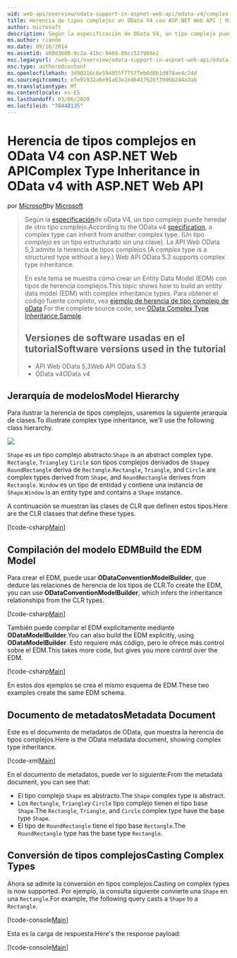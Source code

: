 ```yaml
---
uid: web-api/overview/odata-support-in-aspnet-web-api/odata-v4/complex-type-inheritance-in-odata-v4
title: Herencia de tipos complejos en OData V4 con ASP.NET Web API | Microsoft Docs
author: microsoft
description: Según la especificación de OData V4, un tipo complejo puede heredar de otro tipo complejo. (Un tipo complejo es un tipo estructurado sin una clave). API Web...
ms.author: riande
ms.date: 09/16/2014
ms.assetid: a00d3600-9c2a-41bc-9460-06cc527904e2
msc.legacyurl: /web-api/overview/odata-support-in-aspnet-web-api/odata-v4/complex-type-inheritance-in-odata-v4
msc.type: authoredcontent
ms.openlocfilehash: 3d90216c8e594055f77577eb6d8b1d978ae4c24d
ms.sourcegitcommit: e7e91932a6e91a63e2e46417626f39d6b244a3ab
ms.translationtype: MT
ms.contentlocale: es-ES
ms.lasthandoff: 03/06/2020
ms.locfileid: "78448135"
---
```

# <a name="complex-type-inheritance-in-odata-v4-with-aspnet-web-api"></a><span data-ttu-id="f357e-104">Herencia de tipos complejos en OData V4 con ASP.NET Web API</span><span class="sxs-lookup"><span data-stu-id="f357e-104">Complex Type Inheritance in OData v4 with ASP.NET Web API</span></span>

<span data-ttu-id="f357e-105">por [Microsoft](https://github.com/microsoft)</span><span class="sxs-lookup"><span data-stu-id="f357e-105">by [Microsoft](https://github.com/microsoft)</span></span>

> <span data-ttu-id="f357e-106">Según la [especificación](http://www.odata.org/documentation/odata-version-4-0/)de oData V4, un tipo complejo puede heredar de otro tipo complejo.</span><span class="sxs-lookup"><span data-stu-id="f357e-106">According to the OData v4 [specification](http://www.odata.org/documentation/odata-version-4-0/), a complex type can inherit from another complex type.</span></span> <span data-ttu-id="f357e-107">(Un tipo *complejo* es un tipo estructurado sin una clave). La API Web OData 5,3 admite la herencia de tipos complejos.</span><span class="sxs-lookup"><span data-stu-id="f357e-107">(A *complex* type is a structured type without a key.) Web API OData 5.3 supports complex type inheritance.</span></span>
> 
> <span data-ttu-id="f357e-108">En este tema se muestra cómo crear un Entity Data Model (EDM) con tipos de herencia complejos.</span><span class="sxs-lookup"><span data-stu-id="f357e-108">This topic shows how to build an entity data model (EDM) with complex inheritance types.</span></span> <span data-ttu-id="f357e-109">Para obtener el código fuente completo, vea [ejemplo de herencia de tipo complejo de oData](http://aspnet.codeplex.com/sourcecontrol/latest#Samples/WebApi/OData/v4/ODataComplexTypeInheritanceSample/ReadMe.txt).</span><span class="sxs-lookup"><span data-stu-id="f357e-109">For the complete source code, see [OData Complex Type Inheritance Sample](http://aspnet.codeplex.com/sourcecontrol/latest#Samples/WebApi/OData/v4/ODataComplexTypeInheritanceSample/ReadMe.txt).</span></span>
> 
> ## <a name="software-versions-used-in-the-tutorial"></a><span data-ttu-id="f357e-110">Versiones de software usadas en el tutorial</span><span class="sxs-lookup"><span data-stu-id="f357e-110">Software versions used in the tutorial</span></span>
> 
> 
> - <span data-ttu-id="f357e-111">API Web OData 5,3</span><span class="sxs-lookup"><span data-stu-id="f357e-111">Web API OData 5.3</span></span>
> - <span data-ttu-id="f357e-112">OData v4</span><span class="sxs-lookup"><span data-stu-id="f357e-112">OData v4</span></span>

## <a name="model-hierarchy"></a><span data-ttu-id="f357e-113">Jerarquía de modelos</span><span class="sxs-lookup"><span data-stu-id="f357e-113">Model Hierarchy</span></span>

<span data-ttu-id="f357e-114">Para ilustrar la herencia de tipos complejos, usaremos la siguiente jerarquía de clases.</span><span class="sxs-lookup"><span data-stu-id="f357e-114">To illustrate complex type inheritance, we'll use the following class hierarchy.</span></span>

![](complex-type-inheritance-in-odata-v4/_static/image1.png)

<span data-ttu-id="f357e-115">`Shape` es un tipo complejo abstracto.</span><span class="sxs-lookup"><span data-stu-id="f357e-115">`Shape` is an abstract complex type.</span></span> <span data-ttu-id="f357e-116">`Rectangle`, `Triangle`y `Circle` son tipos complejos derivados de `Shape`y `RoundRectangle` deriva de `Rectangle`.</span><span class="sxs-lookup"><span data-stu-id="f357e-116">`Rectangle`, `Triangle`, and `Circle` are complex types derived from `Shape`, and `RoundRectangle` derives from `Rectangle`.</span></span> <span data-ttu-id="f357e-117">`Window` es un tipo de entidad y contiene una instancia de `Shape`.</span><span class="sxs-lookup"><span data-stu-id="f357e-117">`Window` is an entity type and contains a `Shape` instance.</span></span>

<span data-ttu-id="f357e-118">A continuación se muestran las clases de CLR que definen estos tipos.</span><span class="sxs-lookup"><span data-stu-id="f357e-118">Here are the CLR classes that define these types.</span></span>

[!code-csharp[Main](complex-type-inheritance-in-odata-v4/samples/sample1.cs)]

## <a name="build-the-edm-model"></a><span data-ttu-id="f357e-119">Compilación del modelo EDM</span><span class="sxs-lookup"><span data-stu-id="f357e-119">Build the EDM Model</span></span>

<span data-ttu-id="f357e-120">Para crear el EDM, puede usar **ODataConventionModelBuilder**, que deduce las relaciones de herencia de los tipos de CLR.</span><span class="sxs-lookup"><span data-stu-id="f357e-120">To create the EDM, you can use **ODataConventionModelBuilder**, which infers the inheritance relationships from the CLR types.</span></span>

[!code-csharp[Main](complex-type-inheritance-in-odata-v4/samples/sample2.cs)]

<span data-ttu-id="f357e-121">También puede compilar el EDM explícitamente mediante **ODataModelBuilder**.</span><span class="sxs-lookup"><span data-stu-id="f357e-121">You can also build the EDM explicitly, using **ODataModelBuilder**.</span></span> <span data-ttu-id="f357e-122">Esto requiere más código, pero le ofrece más control sobre el EDM.</span><span class="sxs-lookup"><span data-stu-id="f357e-122">This takes more code, but gives you more control over the EDM.</span></span>

[!code-csharp[Main](complex-type-inheritance-in-odata-v4/samples/sample3.cs)]

<span data-ttu-id="f357e-123">En estos dos ejemplos se crea el mismo esquema de EDM.</span><span class="sxs-lookup"><span data-stu-id="f357e-123">These two examples create the same EDM schema.</span></span>

## <a name="metadata-document"></a><span data-ttu-id="f357e-124">Documento de metadatos</span><span class="sxs-lookup"><span data-stu-id="f357e-124">Metadata Document</span></span>

<span data-ttu-id="f357e-125">Este es el documento de metadatos de OData, que muestra la herencia de tipos complejos.</span><span class="sxs-lookup"><span data-stu-id="f357e-125">Here is the OData metadata document, showing complex type inheritance.</span></span>

[!code-xml[Main](complex-type-inheritance-in-odata-v4/samples/sample4.xml?highlight=13,17,25,30)]

<span data-ttu-id="f357e-126">En el documento de metadatos, puede ver lo siguiente:</span><span class="sxs-lookup"><span data-stu-id="f357e-126">From the metadata document, you can see that:</span></span>

- <span data-ttu-id="f357e-127">El tipo complejo `Shape` es abstracto.</span><span class="sxs-lookup"><span data-stu-id="f357e-127">The `Shape` complex type is abstract.</span></span>
- <span data-ttu-id="f357e-128">Los `Rectangle`, `Triangle`y `Circle` tipo complejo tienen el tipo base `Shape`.</span><span class="sxs-lookup"><span data-stu-id="f357e-128">The `Rectangle`, `Triangle`, and `Circle` complex type have the base type `Shape`.</span></span>
- <span data-ttu-id="f357e-129">El tipo de `RoundRectangle` tiene el tipo base `Rectangle`.</span><span class="sxs-lookup"><span data-stu-id="f357e-129">The `RoundRectangle` type has the base type `Rectangle`.</span></span>

## <a name="casting-complex-types"></a><span data-ttu-id="f357e-130">Conversión de tipos complejos</span><span class="sxs-lookup"><span data-stu-id="f357e-130">Casting Complex Types</span></span>

<span data-ttu-id="f357e-131">Ahora se admite la conversión en tipos complejos.</span><span class="sxs-lookup"><span data-stu-id="f357e-131">Casting on complex types is now supported.</span></span> <span data-ttu-id="f357e-132">Por ejemplo, la consulta siguiente convierte una `Shape` en una `Rectangle`.</span><span class="sxs-lookup"><span data-stu-id="f357e-132">For example, the following query casts a `Shape` to a `Rectangle`.</span></span>

[!code-console[Main](complex-type-inheritance-in-odata-v4/samples/sample5.cmd)]

<span data-ttu-id="f357e-133">Esta es la carga de respuesta:</span><span class="sxs-lookup"><span data-stu-id="f357e-133">Here's the response payload:</span></span>

[!code-console[Main](complex-type-inheritance-in-odata-v4/samples/sample6.cmd)]
